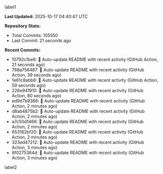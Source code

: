 
label1 
<!-- ACTIVITY_START -->
**Last Updated:** 2025-10-17 04:40:47 UTC

**Repository Stats:**
- Total Commits: 105550
- Last Commit: 21 seconds ago

**Recent Commits:**
- 10792c1be6: 🤖 Auto-update README with recent activity (GitHub Action, 21 seconds ago)
- 768a756487: 🤖 Auto-update README with recent activity (GitHub Action, 39 seconds ago)
- 1e61c8abb6: 🤖 Auto-update README with recent activity (GitHub Action, 59 seconds ago)
- 226e941910: 🤖 Auto-update README with recent activity (GitHub Action, 80 seconds ago)
- ed9d7b9388: 🤖 Auto-update README with recent activity (GitHub Action, 2 minutes ago)
- d8ab4875b2: 🤖 Auto-update README with recent activity (GitHub Action, 2 minutes ago)
- a7c50d1466: 🤖 Auto-update README with recent activity (GitHub Action, 2 minutes ago)
- 653162bf20: 🤖 Auto-update README with recent activity (GitHub Action, 2 minutes ago)
- 323ed47212: 🤖 Auto-update README with recent activity (GitHub Action, 3 minutes ago)
- 8f0275364d: 🤖 Auto-update README with recent activity (GitHub Action, 3 minutes ago)
<!-- ACTIVITY_END -->

label2
